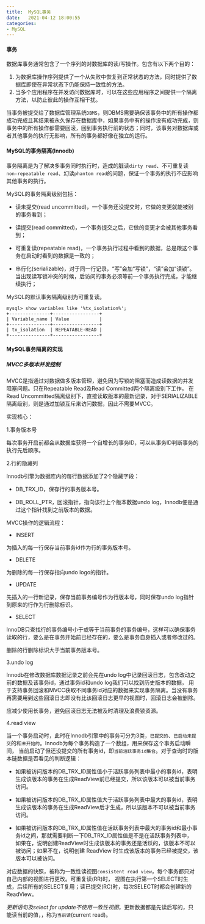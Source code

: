 ```yaml
---
title:  MySQL事务
date:   2021-04-12 18:00:55
categories: 
- MySQL
---
```

#### 事务

数据库事务通常包含了一个序列的对数据库的读/写操作。包含有以下两个目的：

1. 为数据库操作序列提供了一个从失败中恢复到正常状态的方法，同时提供了数据库即使在异常状态下仍能保持一致性的方法。
2. 当多个应用程序在并发访问数据库时，可以在这些应用程序之间提供一个隔离方法，以防止彼此的操作互相干扰。
    
当事务被提交给了数据库管理系统`DBMS`，则DBMS需要确保该事务中的所有操作都成功完成且其结果被永久保存在数据库中，如果事务中有的操作没有成功完成，则事务中的所有操作都需要回滚，回到事务执行前的状态；同时，该事务对数据库或者其他事务的执行无影响，所有的事务都好像在独立的运行。

#### MySQL的事务隔离(Innodb)

事务隔离是为了解决多事务同时执行时，造成的脏读`dirty read`、不可重复读`non-repeatable read`、幻读`phantom read`的问题，保证一个事务的执行不应影响其他事务的执行。

MySQL的事务隔离级别包括：

 * 读未提交(read uncommitted)，一个事务还没提交时，它做的变更就能被别的事务看到；
 
 * 读提交(read committed)，一个事务提交之后，它做的变更才会被其他事务看到；
 
 * 可重复读(repeatable read)，一个事务执行过程中看到的数据，总是跟这个事务在启动时看到的数据是一致的；
 
 * 串行化(serializable)，对于同一行记录，“写”会加“写锁”，“读”会加“读锁”。当出现读写锁冲突的时候，后访问的事务必须等前一个事务执行完成，才能继续执行；

MySQL的默认事务隔离级别为可重复读。
```
mysql> show variables like '%tx_isolation%';
+---------------+-----------------+
| Variable_name | Value           |
+---------------+-----------------+
| tx_isolation  | REPEATABLE-READ |
+---------------+-----------------+
```

#### MySQL事务隔离的实现

##### MVCC多版本并发控制

MVCC是指通过对数据做多版本管理，避免因为写锁的阻塞而造成读数据的并发阻塞问题。只在Repeatable Read及Read Committed两个隔离级别下工作，
在Read Uncommitted隔离级别下，直接读取版本的最新记录，对于SERIALIZABLE隔离级别，则是通过加锁互斥来访问数据，因此不需要MVCC。

实现核心：

1.事务版本号

每次事务开启前都会从数据库获得一个自增长的事务ID，可以从事务ID判断事务的执行先后顺序。

2.行的隐藏列

Innodb引擎为数据库内的每行数据添加了2个隐藏字段：
* DB_TRX_ID，保存行的事务版本号。

* DB_ROLL_PTR，回滚指针，指向该行上个版本数据undo log，Innodb便是通过这个指针找到之前版本的数据。

MVCC操作的逻辑流程：

* INSERT

为插入的每一行保存当前事务id作为行的事务版本号。

* DELETE

为删除的每一行保存指向undo logo的指针。

* UPDATE

先插入的一行新记录，保存当前事务编号作为行版本号，同时保存undo log指针到原来的行作为行删除标识。

* SELECT

InnoDB只查找行的事务编号小于或等于当前事务的事务编号，这样可以确保事务读取的行，要么是在事务开始前已经存在的，要么是事务自身插入或者修改过的。

删除的行删除标识大于当前事务版本号。

3.undo log

Innodb在修改数据库数据记录之前会先在undo log中记录回滚日志，包含改动之前的数据及该事务id，通过事务id和undo log我们可以找到历史版本的数据，
用于支持事务回滚和MVCC获取不同事务id对应的数据来实现事务隔离。当没有事务再需要用到这些回滚日志即没有比该回滚日志更早的视图时，回滚日志会被删除。

应减少使用长事务，避免回滚日志无法被及时清理及浪费锁资源。

4.read view

当一个事务启动时，此时在Innodb引擎中的事务可分为3类，`已提交的`、`已启动未提交`的和`未开始的`。Innodb为每个事务构造了一个数组，用来保存这个事务启动瞬间，
当前启动了但还没提交的所有事务id，即`当前活跃事务id集合`。对于查询时的版本链数据是否看见的判断逻辑：

* 如果被访问版本的DB_TRX_ID属性值小于活跃事务列表中最小的事务id，表明生成该版本的事务在生成ReadView前已经提交，所以该版本可以被当前事务访问。

* 如果被访问版本的DB_TRX_ID属性值大于活跃事务列表中最大的事务id，表明生成该版本的事务在生成ReadView后才生成，所以该版本不可以被当前事务访问。

* 如果被访问版本的DB_TRX_ID属性值在活跃事务列表中最大的事务id和最小事务id之间，那就需要判断一下DB_TRX_ID属性值是不是在活跃事务列表中，
如果在，说明创建ReadView时生成该版本的事务还是活跃的，该版本不可以被访问；如果不在，说明创建 ReadView 时生成该版本的事务已经被提交，该版本可以被访问。

对应数据的快照，被称为一致性读视图`consistent read view`，每个事务都只对自己内部的视图进行更改。可重复读(RR)时，
视图在执行第一个SELECT时生成，后续所有的SELECT复用；读已提交(RC)时，每次SELECT时都会创建新的ReadView。

*更新语句及select for update不使用一致性视图*，更新数据都是先读后写的，只能读当前的值，，称为`当前读`(current read)。



